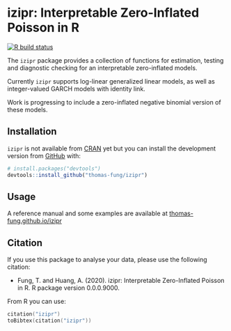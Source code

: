 
<!-- README.md is generated from README.Rmd. Please edit that file -->

# izipr: Interpretable Zero-Inflated Poisson in R

<!-- badges: start -->

[![R build
status](https://github.com/thomas-fung/izipr/workflows/R-CMD-check/badge.svg)](https://github.com/thomas-fung/izipr/actions)
<!-- badges: end -->

The `izipr` package provides a collection of functions for estimation,
testing and diagnostic checking for an interpretable zero-inflated
models.

Currently `izipr` supports log-linear generalized linear models, as well
as integer-valued GARCH models with identity link.

Work is progressing to include a zero-inflated negative binomial version
of these models.

## Installation

`izipr` is not available from [CRAN](https://CRAN.R-project.org) yet but
you can install the development version from
[GitHub](https://github.com/) with:

``` r
# install.packages("devtools")
devtools::install_github("thomas-fung/izipr")
```

## Usage

A reference manual and some examples are available at
[thomas-fung.github.io/izipr](https://thomas-fung.github.io/izipr/)

## Citation

If you use this package to analyse your data, please use the following
citation:

  - Fung, T. and Huang, A. (2020). izipr: Interpretable Zero-Inflated
    Poisson in R. R package version 0.0.0.9000.

From R you can use:

``` s
citation("izipr")
toBibtex(citation("izipr"))
```
